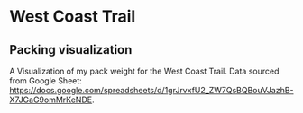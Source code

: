 # West Coast Trail
## Packing visualization
A Visualization of my pack weight for the West Coast Trail.
Data sourced from Google Sheet: https://docs.google.com/spreadsheets/d/1grJrvxfU2_ZW7QsBQBouVJazhB-X7JGaG9omMrKeNDE.

